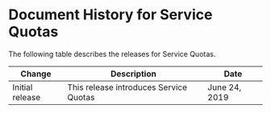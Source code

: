 # Document History for Service Quotas<a name="document-history"></a>

The following table describes the releases for Service Quotas\.


| Change | Description | Date | 
| --- | --- | --- | 
| Initial release | This release introduces Service Quotas | June 24, 2019 | 